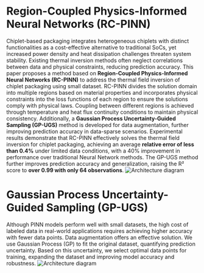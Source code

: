# Region-Coupled Physics-Informed Neural Networks (RC-PINN)
Chiplet-based packaging integrates heterogeneous chiplets with distinct functionalities as a cost-effective alternative to traditional SoCs, yet increased power density and heat dissipation challenges threaten system stability. Existing thermal inversion methods often neglect correlations between data and physical constraints, reducing prediction accuracy. This paper proposes a method based on **Region-Coupled Physics-Informed Neural Networks (RC-PINN)** to address the thermal field inversion of chiplet packaging using small dataset. RC-PINN divides the solution domain into multiple regions based on material properties and incorporates physical constraints into the loss functions of each region to ensure the solutions comply with physical laws. Coupling between different regions is achieved through temperature and heat flux continuity conditions to maintain physical consistency.  Additionally, a **Gaussian Process Uncertainty-Guided Sampling (GP-UGS)** method is developed for data augmentation, further improving prediction accuracy in data-sparse scenarios. Experimental results demonstrate that RC-PINN effectively solves the thermal field inversion for chiplet packaging, achieving an average **relative error of less than 0.4%** under limited data conditions, with a 40% improvement in performance over traditional Neural Network methods. The GP-UGS method further improves prediction accuracy and generalization, raising the R² score to **over 0.99 with only 64 observations**.
![Architecture diagram](https://github.com/YupengQI99/RC-PINN-YuPeng-DengPan/blob/main/FIG/%E6%B5%81%E7%A8%8B%E5%9B%BE101.8.png)
# Gaussian Process Uncertainty-Guided Sampling (GP-UGS)
Although PINN models perform well with small datasets, the high cost of labeled data in real-world applications requires achieving higher accuracy with fewer data points. Data augmentation offers an effective solution. We use Gaussian Process (GP) to fit the original dataset, quantifying prediction uncertainty. Based on this uncertainty, we select optimal data points for training, expanding the dataset and improving model accuracy and robustness.
![Architecture diagram](https://github.com/YupengQI99/RC-PINN-YuPeng-DengPan/blob/main/FIG/%E6%B5%81%E7%A8%8B%E5%9B%BE12.png)
